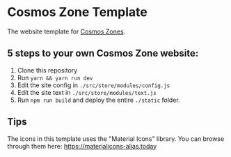 # Cosmos Zone Template 

The website template for [Cosmos Zones](https://cosmos.network).

## 5 steps to your own Cosmos Zone website:

1. Clone this repository
2. Run `yarn && yarn run dev`
3. Edit the site config in `./src/store/modules/config.js`
4. Edit the site text in `./src/store/modules/text.js`
5. Run `npm run build` and deploy the entire `./static` folder.

## Tips

The icons in this template uses the "Material Icons" library. You can browse through them here: https://materialicons-alias.today
